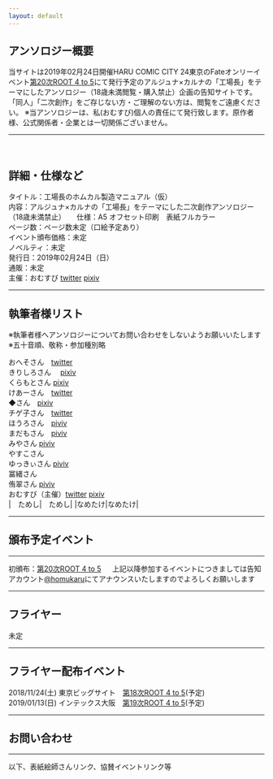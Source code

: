 ```yaml
---
layout: default
---
```


<!---
  不要な行は削除してください。
  見出し足りないと思うので追加してください
-->

## アンソロジー概要
当サイトは2019年02月24日開催HARU COMIC CITY 24東京のFateオンリーイベント[第20次ROOT 4 to 5](https://www.akaboo.jp/neo/event/p2710.html)にて発行予定のアルジュナ×カルナの「工場長」をテーマにしたアンソロジー（18歳未満閲覧・購入禁止）企画の告知サイトです。  
「同人」「二次創作」をご存じない方・ご理解のない方は、閲覧をご遠慮ください。
※当アンソロジーは、私(おむすび)個人の責任にて発行致します。原作者様、公式関係者・企業とは一切関係ございません。

***
　　
## 詳細・仕様など
タイトル：工場長のホムカル製造マニュアル（仮）  
内容：アルジュナ×カルナの「工場長」をテーマにした二次創作アンソロジー（18歳未満禁止）  　
仕様：A5  オフセット印刷　表紙フルカラー  
ページ数：ページ数未定（口絵予定あり）  
イベント頒布価格：未定  
ノベルティ：未定  
発行日：2019年02月24日（日）	
通販：未定  
主催：おむすび 
[twitter](https://twitter.com/edmonsuki)  [pixiv](https://www.pixiv.net/member.php?id=18037716)

***

## 執筆者様リスト
※執筆者様へアンソロジーについてお問い合わせをしないようお願いいたします 
※五十音順、敬称・参加種別略 

おへそさん　[twitter](https://twitter.com/umbilical_000)  
きりしろさん　 [pixiv](https://www.pixiv.net/member.php?id=10417814)  
くらもとさん	[pixiv](https://www.pixiv.net/member.php?id=32618044)  
けあーさん　[twitter](https://twitter.com/Kah_over_dg)  
◆さん　[pixiv](https://www.pixiv.net/member.php?id=20035026)  
チゲ子さん　[twitter](https://twitter.com/chigekoon)  
ほうろさん　[piviv](https://www.pixiv.net/member.php?id=268361)  
まだもさん　[piviv](https://www.pixiv.net/member.php?id=1121960)  
みやさん	[piviv](https://www.pixiv.net/member.php?id=1358149)  
やすこさん  
ゆっきぃさん	[piviv](https://www.pixiv.net/member.php?id=19154811)  
冨緒さん  
侑翠さん	[piviv](https://www.pixiv.net/member.php?id=10402711)  
おむすび（主催）[twitter](https://twitter.com/edmonsuki)  [pixiv](https://www.pixiv.net/member.php?id=18037716)   
|　ためし|　ためし|
|なめたけ|なめたけ|


***

## 頒布予定イベント

***

初頒布：[第20次ROOT 4 to 5](https://www.akaboo.jp/neo/event/p2710.html)  　
上記以降参加するイベントにつきましては告知アカウント[@homukaru](https://twitter.com/homukaru)にてアナウンスいたしますのでよろしくお願いします

***

## フライヤー

未定

***

## フライヤー配布イベント

2018/11/24(土) 東京ビッグサイト　[第18次ROOT 4 to 5](https://www.akaboo.jp/neo/event/p2489.html)(予定)    
2019/01/13(日) インテックス大阪　[第19次ROOT 4 to 5](https://www.akaboo.jp/neo/event/p2682.html)(予定)  

***

## お問い合わせ

***

以下、表紙絵師さんリンク、協賛イベントリンク等



